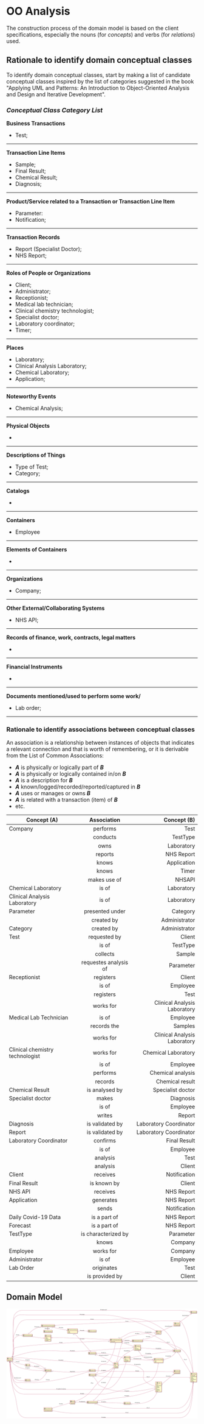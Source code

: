 # OO Analysis #

The construction process of the domain model is based on the client specifications, especially the nouns (for _concepts_) and verbs (for _relations_) used. 

## Rationale to identify domain conceptual classes ##
To identify domain conceptual classes, start by making a list of candidate conceptual classes inspired by the list of categories suggested in the book "Applying UML and Patterns: An Introduction to Object-Oriented Analysis and Design and Iterative Development". 


### _Conceptual Class Category List_ ###

**Business Transactions**

* Test;

---

**Transaction Line Items**

* Sample;
* Final Result;
* Chemical Result;
* Diagnosis;

---

**Product/Service related to a Transaction or Transaction Line Item**

* Parameter:
* Notification;

---

**Transaction Records**

* Report (Specialist Doctor);
* NHS Report;


--- 

**Roles of People or Organizations**

* Client;
* Administrator;
* Receptionist;
* Medical lab technician;
* Clinical chemistry technologist;
* Specialist doctor;
* Laboratory coordinator;
* Timer;


---

**Places**

* Laboratory;
* Clinical Analysis Laboratory;
* Chemical Laboratory;
* Application;



---

**Noteworthy Events**

* Chemical Analysis;

---

**Physical Objects**

*

---

**Descriptions of Things**

* Type of Test;
* Category;



---

**Catalogs**

*  

---

**Containers**

*  Employee

---

**Elements of Containers**

*  

---

**Organizations**

* Company;

---

**Other External/Collaborating Systems**

* NHS API;


---

**Records of finance, work, contracts, legal matters**

* 

---

**Financial Instruments**

* 

---

**Documents mentioned/used to perform some work/**

* Lab order;

---

### **Rationale to identify associations between conceptual classes**

An association is a relationship between instances of objects that indicates a relevant connection and that is worth of remembering, or it is derivable from the List of Common Associations: 

* **_A_** is physically or logically part of **_B_**
* **_A_** is physically or logically contained in/on **_B_**
* **_A_** is a description for **_B_**
* **_A_** known/logged/recorded/reported/captured in **_B_**
* **_A_** uses or manages or owns **_B_**
* **_A_** is related with a transaction (item) of **_B_**
* etc.

| Concept (A) 		|  Association   	|  Concept (B) |
|----------	   		|:-------------:		|------:       |
| Company 	| performs		 | Test  |
|  | conducts | TestType |
|  |owns |Laboratory|
|  | reports | NHS Report |
|  | knows | Application |
| | knows | Timer
| | makes use of | NHSAPI
| Chemical Laboratory | is of | Laboratory |
| Clinical Analysis Laboratory | is of | Laboratory|
|  Parameter	| presented under  		 	| Category  |
|  | created by         | Administrator
|  Category	| created by		 	| Administrator |
| Test	| requested by 		 	| Client |
|  | is of | TestType|
|  | collects | Sample|
|  | requestes analysis of | Parameter|
|Receptionist | registers | Client |
|  | is of | Employee|
| | registers | Test |
| | works for | Clinical Analysis Laboratory |
|Medical Lab Technician | is of | Employee|
| | records the | Samples |
| | works for | Clinical Analysis Laboratory |
|Clinical chemistry technologist| works for | Chemical Laboratory|
|  | is of | Employee|
| | performs |Chemical analysis|
| | records |Chemical result|
|Chemical Result| is analysed by| Specialist doctor|
|Specialist doctor |  makes | Diagnosis |
|  | is of | Employee|
| | writes| Report|
|Diagnosis | is validated by | Laboratory Coordinator |
|Report| is validated by | Laboratory Coordinator|
|Laboratory Coordinator| confirms | Final Result |
|  | is of | Employee|
| | analysis | Test
| | analysis | Client
|Client| receives |Notification|
|Final Result | is known by | Client|
|NHS API |receives |NHS Report|
|Application | generates | NHS Report|
| | sends | Notification|
|Daily Covid-19 Data | is a part of | NHS Report|
|Forecast | is a part of | NHS Report|
|TestType | is characterized by | Parameter|
| | knows | Company |
| Employee | works for | Company|
| Administrator | is of | Employee|
| Lab Order | originates | Test|
| | is provided by |Client|









 









## Domain Model



![DM.svg](DM.svg)



